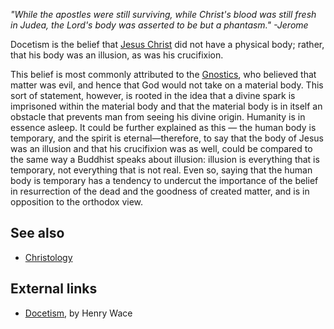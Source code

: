 *"While the apostles were still surviving, while Christ's blood was still fresh in Judea, the Lord's body was asserted to be but a phantasm." -Jerome*

Docetism is the belief that
[Jesus Christ](Jesus_Christ "Jesus Christ") did not have a physical
body; rather, that his body was an illusion, as was his
crucifixion.

This belief is most commonly attributed to the
[Gnostics](Gnosticism "Gnosticism"), who believed that matter was
evil, and hence that God would not take on a material body. This
sort of statement, however, is rooted in the idea that a divine
spark is imprisoned within the material body and that the material
body is in itself an obstacle that prevents man from seeing his
divine origin. Humanity is in essence asleep. It could be further
explained as this — the human body is temporary, and the spirit is
eternal—therefore, to say that the body of Jesus was an illusion
and that his crucifixion was as well, could be compared to the same
way a Buddhist speaks about illusion: illusion is everything that
is temporary, not everything that is not real. Even so, saying that
the human body is temporary has a tendency to undercut the
importance of the belief in resurrection of the dead and the
goodness of created matter, and is in opposition to the orthodox
view.


## See also

-   [Christology](Christology "Christology")

## External links

-   [Docetism](http://www.ccel.org/w/wace/biodict/htm/iii.iv.xxiii.htm),
    by Henry Wace




